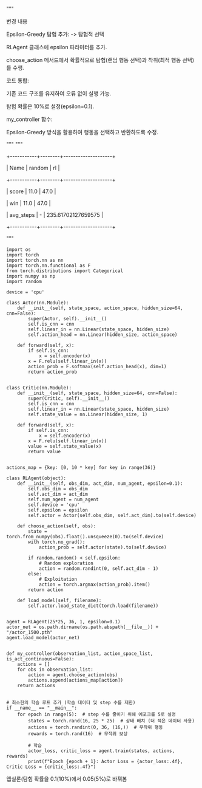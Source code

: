 """

변경 내용

Epsilon-Greedy 탐험 추가: -> 탐험적 선택

RLAgent 클래스에 epsilon 파라미터를 추가.

choose_action 메서드에서 확률적으로 탐험(랜덤 행동 선택)과 착취(최적 행동 선택)를 수행.

코드 통합:

기존 코드 구조를 유지하여 오류 없이 실행 가능.

탐험 확률은 10%로 설정(epsilon=0.1).

my_controller 함수:

Epsilon-Greedy 방식을 활용하여 행동을 선택하고 반환하도록 수정.

"""
"""

+-----------+--------+--------------------+

|   Name    | random |         rl         |

+-----------+--------+--------------------+

|   score   |  11.0  |        47.0        |

|    win    |  11.0  |        47.0        |

| avg_steps |   -    | 235.61702127659575 |

+-----------+--------+--------------------+

"""
```
import os
import torch
import torch.nn as nn
import torch.nn.functional as F
from torch.distributions import Categorical
import numpy as np
import random

device = 'cpu'

class Actor(nn.Module):
    def __init__(self, state_space, action_space, hidden_size=64, cnn=False):
        super(Actor, self).__init__()
        self.is_cnn = cnn
        self.linear_in = nn.Linear(state_space, hidden_size)
        self.action_head = nn.Linear(hidden_size, action_space)

    def forward(self, x):
        if self.is_cnn:
            x = self.encoder(x)
        x = F.relu(self.linear_in(x))
        action_prob = F.softmax(self.action_head(x), dim=1)
        return action_prob


class Critic(nn.Module):
    def __init__(self, state_space, hidden_size=64, cnn=False):
        super(Critic, self).__init__()
        self.is_cnn = cnn
        self.linear_in = nn.Linear(state_space, hidden_size)
        self.state_value = nn.Linear(hidden_size, 1)

    def forward(self, x):
        if self.is_cnn:
            x = self.encoder(x)
        x = F.relu(self.linear_in(x))
        value = self.state_value(x)
        return value


actions_map = {key: [0, 10 * key] for key in range(36)}

class RLAgent(object):
    def __init__(self, obs_dim, act_dim, num_agent, epsilon=0.1):
        self.obs_dim = obs_dim
        self.act_dim = act_dim
        self.num_agent = num_agent
        self.device = 'cpu'
        self.epsilon = epsilon
        self.actor = Actor(self.obs_dim, self.act_dim).to(self.device)

    def choose_action(self, obs):
        state = torch.from_numpy(obs).float().unsqueeze(0).to(self.device)
        with torch.no_grad():
            action_prob = self.actor(state).to(self.device)

        if random.random() < self.epsilon:
            # Random exploration
            action = random.randint(0, self.act_dim - 1)
        else:
            # Exploitation
            action = torch.argmax(action_prob).item()
        return action

    def load_model(self, filename):
        self.actor.load_state_dict(torch.load(filename))

    
agent = RLAgent(25*25, 36, 1, epsilon=0.1)
actor_net = os.path.dirname(os.path.abspath(__file__)) + "/actor_1500.pth"
agent.load_model(actor_net)


def my_controller(observation_list, action_space_list, is_act_continuous=False):
    actions = []
    for obs in observation_list:
        action = agent.choose_action(obs)
        actions.append(actions_map[action])
    return actions


# 최소한의 학습 루프 추가 (학습 데이터 및 step 수를 제한)
if __name__ == "__main__":
    for epoch in range(5):  # step 수를 줄이기 위해 에포크를 5로 설정
        states = torch.rand(16, 25 * 25)  # 상태 배치 (더 적은 데이터 사용)
        actions = torch.randint(0, 36, (16,))  # 무작위 행동
        rewards = torch.rand(16)  # 무작위 보상

        # 학습
        actor_loss, critic_loss = agent.train(states, actions, rewards)
        print(f"Epoch {epoch + 1}: Actor Loss = {actor_loss:.4f}, Critic Loss = {critic_loss:.4f}")
```

엡실론(탐험 확률을 0.1(10%)에서 0.05(5%)로 바꿔봄


